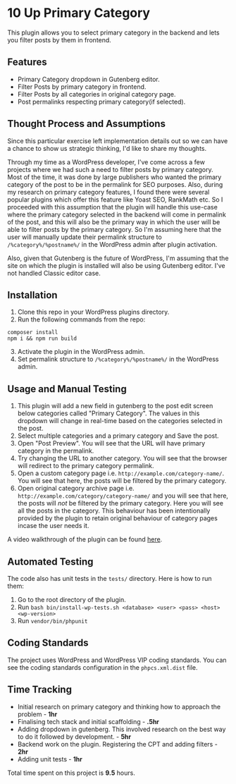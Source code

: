 # 10 Up Primary Category

This plugin allows you to select primary category in the backend and lets you filter posts by them in frontend.

## Features

* Primary Category dropdown in Gutenberg editor.
* Filter Posts by primary category in frontend.
* Filter Posts by all categories in original category page.
* Post permalinks respecting primary category(if selected).

## Thought Process and Assumptions

Since this particular exercise left implementation details out so we can have a chance to show us strategic
thinking, I'd like to share my thoughts.

Through my time as a WordPress developer, I've come across a few projects where we had such a need to filter posts by primary category. Most of the time, it was done by large publishers who wanted the primary category of the post to be in the permalink for SEO purposes. Also, during my research on primary category features, I found there were several popular plugins which offer this feature like Yoast SEO, RankMath etc. So I proceeded with this assumption that the plugin will handle this use-case where the primary category selected in the backend will come in permalink of the post, and this will also be the primary way in which the user will be able to filter posts by the primary category. So I'm assuming here that the user will manually update their permalink structure to `/%category%/%postname%/` in the WordPress admin after plugin activation.

Also, given that Gutenberg is the future of WordPress, I'm assuming that the site on which the plugin is installed will also be using Gutenberg editor. I've not handled Classic editor case.

## Installation

1. Clone this repo in your WordPress plugins directory.
2. Run the following commands from the repo:
```
composer install
npm i && npm run build
```
3. Activate the plugin in the WordPress admin.
4. Set permalink structure to `/%category%/%postname%/` in the WordPress admin.

## Usage and Manual Testing

1. This plugin will add a new field in gutenberg to the post edit screen below categories called "Primary Category". The values in this dropdown will change in real-time based on the categories selected in the post.
2. Select multiple categories and a primary category and Save the post.
3. Open "Post Preview". You will see that the URL will have primary category in the permalink.
4. Try changing the URL to another category. You will see that the browser will redirect to the primary category permalink.
5. Open a custom category page i.e. `http://example.com/category-name/`. You will see that here, the posts will be filtered by the primary category.
6. Open original category archive page i.e. `http://example.com/category/category-name/` and you will see that here, the posts will *not* be filtered by the primary category. Here you will see all the posts in the category. This behaviour has been intentionally provided by the plugin to retain original behaviour of category pages incase the user needs it.

A video walkthrough of the plugin can be found [here](https://vimeo.com/708736382/4207c3054a).

## Automated Testing

The code also has unit tests in the `tests/` directory. Here is how to run them:
1. Go to the root directory of the plugin.
2. Run `bash bin/install-wp-tests.sh <database> <user> <pass> <host> <wp-version>`
3. Run `vendor/bin/phpunit`

## Coding Standards

The project uses WordPress and WordPress VIP coding standards. You can see the coding standards configuration in the `phpcs.xml.dist` file.

## Time Tracking

* Initial research on primary category and thinking how to approach the problem                          -  **1hr**
* Finalising tech stack and initial scaffolding                                                          -  **.5hr**
* Adding dropdown in gutenberg. This involved research on the best way to do it followed by development. -  **5hr**
* Backend work on the plugin. Registering the CPT and adding filters                                     -  **2hr**
* Adding unit tests                                                                                      -  **1hr**

Total time spent on this project is **9.5** hours.
